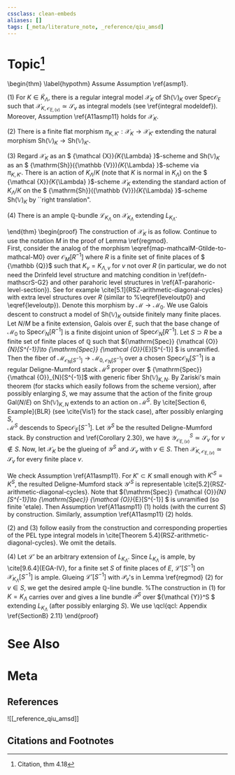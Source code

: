 ```yaml
---
cssclass: clean-embeds
aliases: []
tags: [_meta/literature_note, _reference/qiu_amsd]
---
```

# Topic[^1]
\begin{thm} \label{hypothm} 
Assume Assumption \ref{asmp1}.

(1) For $K\in {{\widetilde K_\Lambda}}$, there is a regular integral model  ${\mathcal {X}}_K$ of  ${\mathrm{Sh}}({\mathbb {V}})_{K}$ over ${\mathrm{Spec}} {\mathcal {O}}_{E}$ such that ${\mathcal {X}}_{K, {\mathcal {O}}_{E,(v)}}\simeq \mathscr{S}_v$  as integral models (see   \ref{integral modeldef}). Moreover, Assumption \ref{A11asmp11} holds for  ${\mathcal {X}}_K$.

(2) There is   a   finite flat morphism  $\pi _{K,K' }:{\mathcal {X}}_{K }\to {\mathcal {X}}_{K' }$  extending
the natural morphism ${\mathrm{Sh}}({\mathbb {V}})_{K }\to {\mathrm{Sh}}({\mathbb {V}})_{K' }$.

(3) Regard ${\mathcal {X}}_{K }$ as an $ {\mathcal {X}}_{K_{\Lambda} }$-scheme and ${\mathrm{Sh}}({\mathbb {V}})_{K }$ as an $ {\mathrm{Sh}}({\mathbb {V}})_{K_{\Lambda} }$-scheme  via    
$\pi _{K,K' }$. 
There is   an action of $K_\Lambda/K$ (note that 
$K$ is normal in $K_{\Lambda}$) on  the $ {\mathcal {X}}_{K_{\Lambda} }$-scheme ${\mathcal {X}}_{K }$    extending  the standard action of $K_\Lambda/K$ on the $ {\mathrm{Sh}}({\mathbb {V}})_{K_{\Lambda} }$-scheme  ${\mathrm{Sh}}({\mathbb {V}})_{K }$  by ``right translation".

(4) There is an ample ${\mathbb {Q}}$-bundle ${\mathcal {L}}_{K_{\Lambda}}$ on  ${\mathcal {X}}_{K_{\Lambda}}$ extending  $L_{K_{\Lambda}}$.  

 

\end{thm}
\begin{proof} The construction  of ${\mathcal {X}}_K$  is as follow. Continue to use the notation $M$ in the proof of Lemma \ref{regmod}.   
First,  consider the analog of the morphism  \eqref{map-mathcalM-Gtilde-to-mathcal-M0} over ${\mathcal {O}}_M[R^{-1}]$ where $R$ is a finite set of finite places of $ {\mathbb {Q}}$ such that
$K_v=K_{\Lambda,v}$ for $v$ not over $R$ (in particular, we do not need the Drinfeld level structure and  matching condition in \ref{defn-mathscrS-G2} and other parahoric level structures in \ref{AT-parahoric-level-section}).  See for example \cite[5.1]{RSZ-arithmetic-diagonal-cycles} with extra level structures over $R$ (similar to %\eqref{leveloutp0} and
\eqref{leveloutp}). Denote this morphism by ${\mathcal {M}}\to {\mathcal {M}}_0$.
We use Galois descent to construct a model of ${\mathrm{Sh}}({\mathbb {V}})_K$  outside finitely many finite places.  
 Let $N/M$ be a finite   extension, Galois over $E$, such that the base change of  
${\mathcal {M}}_0$ to  ${\mathrm{Spec}} {\mathcal {O}}_{N}[R^{-1}]$ is a finite disjoint   union of  ${\mathrm{Spec}} {\mathcal {O}}_{N}[R^{-1}]$.  Let $S\supset R$ be a finite set of finite places of ${\mathbb {Q}}$ such that ${\mathrm{Spec}} {\mathcal {O}}_{N}[S^{-1}]\to {\mathrm{Spec}} {\mathcal {O}}_{E}[S^{-1}] $ is unramified.
Then the fiber of  ${\mathcal {M}}_{{\mathcal {O}}_{N}[S^{-1}]}\to {\mathcal {M}}_{0,{\mathcal {O}}_{N}[S^{-1}]}$ over  a chosen  ${\mathrm{Spec}} {\mathcal {O}}_{N}[S^{-1}]$ 
is a  regular Deligne-Mumford stack ${\mathcal {M}}^S$  proper over $ {\mathrm{Spec}} {\mathcal {O}}_{N}[S^{-1}]$  with generic fiber  ${\mathrm{Sh}}({\mathbb {V}})_{K,N}$. 
By Zariski's main theorem (for stacks which easily follows from the scheme version),  after possibly enlarging $S$, we may assume that   the action of the finite group ${\mathrm{Gal}}(N/E)$ on  ${\mathrm{Sh}}({\mathbb {V}})_{K,N}$ extends to an action on ${\mathcal {M}}^S$. 
By  \cite[Section 6, Example]{BLR} (see \cite{Vis1} for the stack case), after  possibly enlarging $S$,  
${\mathcal {M}}^S$  descends to ${\mathrm{Spec}} {\mathcal {O}}_{E}[S^{-1}]$.
 Let ${\mathcal {Y}} ^S$ be the resulted  Deligne-Mumford stack.  By construction and  \ref{Corollary 2.30}, we have ${\mathcal {Y}} ^S_{{\mathcal {O}}_{E,(v)}}\simeq \mathscr{S}_v$ for $v\not\in S$. 
  Now, let ${\mathcal {X}}_K$ be the glueing of ${\mathcal {Y}}^S$ and  $\mathscr{S}_v$ with $v\in S$.   Then ${\mathcal {X}}_{K, {\mathcal {O}}_{E,(v)}}\simeq \mathscr{S}_v$ for every finite place $v$.
  
We check Assumption \ref{A11asmp11}. For $K'\subset K$ small enough with $K'^S=K^S$,   the resulted  Deligne-Mumford stack ${\mathcal {Y}}'^S$   is representable \cite[5.2]{RSZ-arithmetic-diagonal-cycles}. Note that ${\mathrm{Spec}} {\mathcal {O}}_{N}[S^{-1}]\to {\mathrm{Spec}} {\mathcal {O}}_{E}[S^{-1}] $ is unramified (so finite \'etale).
Then  Assumption \ref{A11asmp11} (1) holds (with the current $S$) by construction. Similarly, assumption \ref{A11asmp11} (2) holds.

(2) and (3) 
follow easily from the construction and corresponding properties of the PEL type integral models in \cite[Theorem 5.4]{RSZ-arithmetic-diagonal-cycles}. We omit the details.


(4)   Let ${\mathcal {L}}'$ be an arbitrary extension of $L_{K_\Lambda}$. Since $L_{K_\Lambda}$ is ample, by \cite[9.6.4]{EGA-IV}, for a finite set $S$ of  finite places of $E$, ${\mathcal {L}}'[S^{-1}]$ on ${\mathcal {X}}_{K_\Lambda}[S^{-1}]$ is  ample. 
Glueing ${\mathcal {L}}'[S^{-1}]$ with $\mathscr{P}_v$'s in Lemma \ref{regmod} (2) for $v\in S$,  we get the desired 
ample ${\mathbb {Q}}$-line bundle.
%The construction in (1)   for $K=K_\Lambda$ carries over and gives a  line bundle  $\mathscr{P}^S$ over  ${\mathcal {Y}}^S  $ extending  $L_{K_\Lambda}$ (after possibly enlarging $S$). We use \qcl{qcl: Appendix \ref{SectionB} 2.11} 
\end{proof}

# See Also

# Meta
## References
![[_reference_qiu_amsd]]


## Citations and Footnotes
[^1]: Citation, thm 4.18